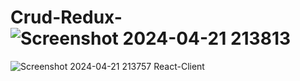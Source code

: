# Crud-Redux-![Screenshot 2024-04-21 213813](https://github.com/Sahaji-2003/Crud-React-Client/assets/130205533/fcc79dd4-b764-4ed6-8973-33aacf1eac3d)
![Screenshot 2024-04-21 213757](https://github.com/Sahaji-2003/Crud-React-Client/assets/130205533/78e4da0c-93a9-492d-91d4-69261d78bc87)
React-Client
